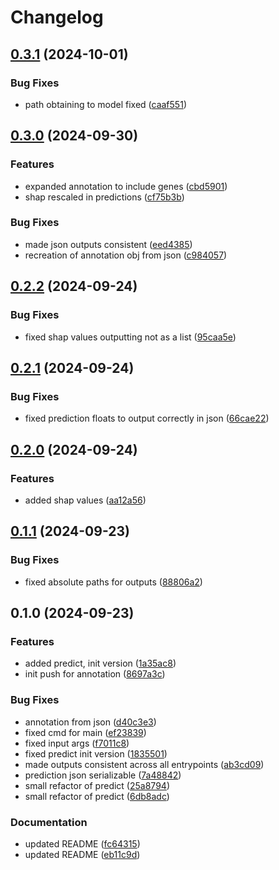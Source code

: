 # Changelog

## [0.3.1](https://github.com/cuspuk/genovisio_isv/compare/v0.3.0...v0.3.1) (2024-10-01)


### Bug Fixes

* path obtaining to model fixed ([caaf551](https://github.com/cuspuk/genovisio_isv/commit/caaf551f608aa0941eacc5891f4046dcfe32fc99))

## [0.3.0](https://github.com/cuspuk/genovisio_isv/compare/v0.2.2...v0.3.0) (2024-09-30)


### Features

* expanded annotation to include genes ([cbd5901](https://github.com/cuspuk/genovisio_isv/commit/cbd59019eabf184b1f68246a22e9c7c16f1f02d6))
* shap rescaled in predictions ([cf75b3b](https://github.com/cuspuk/genovisio_isv/commit/cf75b3ba8cd207801a7cb927b3aea598b52900fa))


### Bug Fixes

* made json outputs consistent ([eed4385](https://github.com/cuspuk/genovisio_isv/commit/eed438521b8f467bfb526f6d98cbb1b7cc14ed9b))
* recreation of annotation obj from json ([c984057](https://github.com/cuspuk/genovisio_isv/commit/c98405722f6c4303118cd1234e90191469b8438b))

## [0.2.2](https://github.com/cuspuk/genovisio_isv/compare/v0.2.1...v0.2.2) (2024-09-24)


### Bug Fixes

* fixed shap values outputting not as a list ([95caa5e](https://github.com/cuspuk/genovisio_isv/commit/95caa5eacaeedcc780c4c64c696b0fab3eb368c4))

## [0.2.1](https://github.com/cuspuk/genovisio_isv/compare/v0.2.0...v0.2.1) (2024-09-24)


### Bug Fixes

* fixed prediction floats to output correctly in json ([66cae22](https://github.com/cuspuk/genovisio_isv/commit/66cae22e5b77777e096bcac585d681def7216342))

## [0.2.0](https://github.com/cuspuk/genovisio_isv/compare/v0.1.1...v0.2.0) (2024-09-24)


### Features

* added shap values ([aa12a56](https://github.com/cuspuk/genovisio_isv/commit/aa12a56bb1063ecde320eacf5d762ce3d61b632e))

## [0.1.1](https://github.com/cuspuk/genovisio_isv/compare/v0.1.0...v0.1.1) (2024-09-23)


### Bug Fixes

* fixed absolute paths for outputs ([88806a2](https://github.com/cuspuk/genovisio_isv/commit/88806a2f98ab78cf102449db8d30aa6a2643d495))

## 0.1.0 (2024-09-23)


### Features

* added predict, init version ([1a35ac8](https://github.com/cuspuk/genovisio_isv/commit/1a35ac89794548d5a6c91db22a06eabbd97abe78))
* init push for annotation ([8697a3c](https://github.com/cuspuk/genovisio_isv/commit/8697a3cfecf63d7c3cbd6ce075a4e8c4f3096978))


### Bug Fixes

* annotation from json ([d40c3e3](https://github.com/cuspuk/genovisio_isv/commit/d40c3e3556ddf12225bac50546d4859640cc9fe2))
* fixed cmd for main ([ef23839](https://github.com/cuspuk/genovisio_isv/commit/ef2383953f209d499bf62a4328e99c5d556c07bc))
* fixed input args ([f7011c8](https://github.com/cuspuk/genovisio_isv/commit/f7011c85b76f86aea2709726f3f872b343bbe698))
* fixed predict init version ([1835501](https://github.com/cuspuk/genovisio_isv/commit/1835501a3f77284d6071897703a930a9949287cb))
* made outputs consistent across all entrypoints ([ab3cd09](https://github.com/cuspuk/genovisio_isv/commit/ab3cd0985ed2f30d3b6c8c8bd9ac1ff7a4912ac0))
* prediction json serializable ([7a48842](https://github.com/cuspuk/genovisio_isv/commit/7a488425972bc32cc42e04459ebbc5ae417fb268))
* small refactor  of predict ([25a8794](https://github.com/cuspuk/genovisio_isv/commit/25a8794223c902f2400735da2ca08c2bc0cba6a3))
* small refactor  of predict ([6db8adc](https://github.com/cuspuk/genovisio_isv/commit/6db8adc7b57bd8648aa105e66704d21abb0e643f))


### Documentation

* updated README ([fc64315](https://github.com/cuspuk/genovisio_isv/commit/fc64315db3931fd1cb80bbb9774536bd4581fd7b))
* updated README ([eb11c9d](https://github.com/cuspuk/genovisio_isv/commit/eb11c9d5aa2ed1280a2d1dfbd93483d3ce3f0171))

